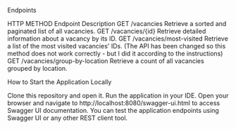 Endpoints 

HTTP METHOD	Endpoint	Description
GET	/vacancies	Retrieve a sorted and paginated list of all vacancies.
GET	/vacancies/{id}	Retrieve detailed information about a vacancy by its ID.
GET	/vacancies/most-visited	Retrieve a list of the most visited vacancies' IDs. (The API has been changed so this method does not work correctly - but I did it according to the instructions)
GET	/vacancies/group-by-location	Retrieve a count of all vacancies grouped by location.


How to Start the Application Locally

Clone this repository and open it.
Run the application in your IDE.
Open your browser and navigate to http://localhost:8080/swagger-ui.html to access Swagger UI documentation.
You can test the application endpoints using Swagger UI or any other REST client tool.
